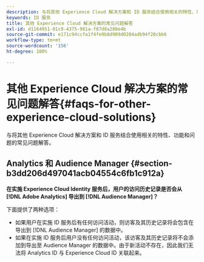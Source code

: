 ```yaml
---
description: 与将其他 Experience Cloud 解决方案和 ID 服务结合使用相关的特性、功能和问题的常见问题解答。
keywords: ID 服务
title: 其他 Experience Cloud 解决方案的常见问题解答
exl-id: d1164951-01c9-4375-981a-f87d8a280e4b
source-git-commit: e171c94ccfa1f4fe9b8d909d0204adb94f20cbb6
workflow-type: tm+mt
source-wordcount: '156'
ht-degree: 100%

---
```


# 其他 Experience Cloud 解决方案的常见问题解答{#faqs-for-other-experience-cloud-solutions}

与将其他 Experience Cloud 解决方案和 ID 服务结合使用相关的特性、功能和问题的常见问题解答。

## Analytics 和 Audience Manager {#section-b3dd206d497041acb04554c6fb1c912a}

**在实施 Experience Cloud Identity 服务后，用户的访问历史记录是否会从 [!DNL Adobe Analytics] 导出到 [!DNL Audience Manager]？**

下面提供了两种选项：

* 如果用户在实施 ID 服务后有任何访问活动，则访客及其历史记录将会包含在导出到 [!DNL Audience Manager] 的数据中。
* 如果在实施 ID 服务后用户没有任何访问活动，该访客及其历史记录将不会添加到导出至 Audience Manager 的数据中。由于新活动不存在，因此我们无法将 Analytics ID 与 Experience Cloud ID 关联起来。
